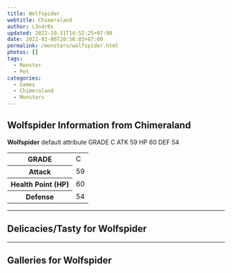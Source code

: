 ```yaml
---
title: Wolfspider
webtitle: Chimeraland
author: L3n4r0x
updated: 2022-10-31T14:52:25+07:00
date: 2022-01-06T20:56:03+07:00
permalink: /monsters/wolfspider.html
photos: []
tags:
  - Monster
  - Pet
categories:
  - Games
  - Chimeraland
  - Monsters
---
```


<section id="bootstrap-wrapper"><link rel="stylesheet" href="https://cdn.statically.io/gh/dimaslanjaka/Web-Manajemen/40ac3225/css/bootstrap-4.5-wrapper.css"/><h1>Wolfspider Information from Chimeraland</h1><p><b>Wolfspider</b> default attribute GRADE C ATK 59 HP 60 DEF 54<table><tr><th>GRADE</th><td>C</td></tr><tr><th>Attack</th><td>59</td></tr><tr><th>Health Point (HP)</th><td>60</td></tr><tr><th>Defense</th><td>54</td></tr></table></p><hr/><h2>Delicacies/Tasty for Wolfspider</h2><hr/><div id="gallery"><h2>Galleries for Wolfspider</h2><div class="row"></div></div></section>